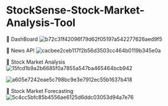# StockSense-Stock-Market-Analysis-Tool

💫 DashBoard
![b72c31f42096f79d62f05197a542277626aed9f5](https://github.com/CoderTusharShah/StockSense-Stock-Market-Analysis-Tool/assets/96512777/e620a8b2-18ed-430f-9532-9464dee9e84b)

💫 News API
![cacbee2ceb117f2b56d3503cc464b0119b345e0a](https://github.com/CoderTusharShah/StockSense-Stock-Market-Analysis-Tool/assets/96512777/fb441caf-e4cf-420d-b495-ae5976a3ef13)



💫 Stock Market Analysis
![15fcd1b9a2b6685f0a7855a547ba465464bcb942](https://github.com/CoderTusharShah/StockSense-Stock-Market-Analysis-Tool/assets/96512777/2b0f294a-f1a7-4e9f-9adb-9c18cf9732d2)

![a605e7242eae5c798bc9e3e7912ec55b1637b418](https://github.com/CoderTusharShah/StockSense-Stock-Market-Analysis-Tool/assets/96512777/2cb1550a-71f2-4d9d-9226-84f6c1dfebae)



💫 Stock Market Forecasting
![5c4cc5bfc85b4556ae6125d6ddc03053d94a7e76](https://github.com/CoderTusharShah/StockSense-Stock-Market-Analysis-Tool/assets/96512777/d6de6731-bce4-42ff-8fa7-5d838c53a749)


